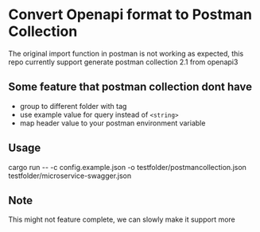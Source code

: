 # Convert Openapi format to Postman Collection
The original import function in postman is not working as expected, this repo currently support generate postman collection 2.1 from openapi3

## Some feature that postman collection dont have
- group to different folder with tag
- use example value for query instead of `<string>`
- map header value to your postman environment variable

## Usage
cargo run -- -c config.example.json -o testfolder/postmancollection.json testfolder/microservice-swagger.json

## Note
This might not feature complete, we can slowly make it support more
